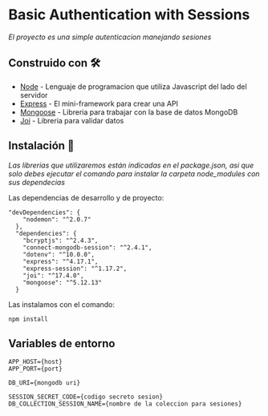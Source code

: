 # Basic Authentication with Sessions

_El proyecto es una simple autenticacion manejando sesiones_

## Construido con 🛠️

* [Node](https://nodejs.org/en/docs/) - Lenguaje de programacion que utiliza Javascript del lado del servidor
* [Express](https://expressjs.com/es/4x/api.html#express) - El mini-framework para crear una API
* [Mongoose](https://mongoosejs.com/docs/guide.html) - Libreria para trabajar con la base de datos MongoDB
* [Joi](https://joi.dev/api/) - Libreria para validar datos


## Instalación 🔧

_Las librerias que utilizaremos están indicadas en el package.json, asi que solo debes ejecutar el comando para instalar la carpeta node_modules con sus dependecias_

Las dependencias de desarrollo y de proyecto:
```
"devDependencies": {
    "nodemon": "^2.0.7"
  },
  "dependencies": {
    "bcryptjs": "^2.4.3",
    "connect-mongodb-session": "^2.4.1",
    "dotenv": "^10.0.0",
    "express": "^4.17.1",
    "express-session": "^1.17.2",
    "joi": "^17.4.0",
    "mongoose": "^5.12.13"
  }
```
Las instalamos con el comando:
```
npm install
```

## Variables de entorno

```
APP_HOST={host}
APP_PORT={port}

DB_URI={mongodb uri}

SESSION_SECRET_CODE={codigo secreto sesion}
DB_COLLECTION_SESSION_NAME={nombre de la coleccion para sesiones}
```
